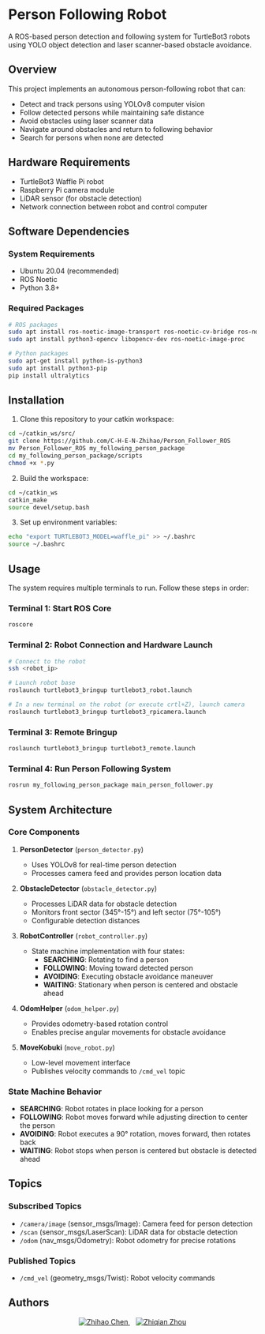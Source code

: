# Person Following Robot

A ROS-based person detection and following system for TurtleBot3 robots using YOLO object detection and laser scanner-based obstacle avoidance.

## Overview

This project implements an autonomous person-following robot that can:
- Detect and track persons using YOLOv8 computer vision
- Follow detected persons while maintaining safe distance
- Avoid obstacles using laser scanner data
- Navigate around obstacles and return to following behavior
- Search for persons when none are detected

## Hardware Requirements

- TurtleBot3 Waffle Pi robot
- Raspberry Pi camera module
- LiDAR sensor (for obstacle detection)
- Network connection between robot and control computer

## Software Dependencies

### System Requirements
- Ubuntu 20.04 (recommended)
- ROS Noetic
- Python 3.8+

### Required Packages
```bash
# ROS packages
sudo apt install ros-noetic-image-transport ros-noetic-cv-bridge ros-noetic-vision-opencv
sudo apt install python3-opencv libopencv-dev ros-noetic-image-proc

# Python packages
sudo apt-get install python-is-python3
sudo apt install python3-pip
pip install ultralytics
```

## Installation

1. Clone this repository to your catkin workspace:
```bash
cd ~/catkin_ws/src/
git clone https://github.com/C-H-E-N-Zhihao/Person_Follower_ROS
mv Person_Follower_ROS my_following_person_package
cd my_following_person_package/scripts
chmod +x *.py
```

2. Build the workspace:
```bash
cd ~/catkin_ws
catkin_make
source devel/setup.bash
```

3. Set up environment variables:
```bash
echo "export TURTLEBOT3_MODEL=waffle_pi" >> ~/.bashrc
source ~/.bashrc
```

## Usage

The system requires multiple terminals to run. Follow these steps in order:

### Terminal 1: Start ROS Core
```bash
roscore
```

### Terminal 2: Robot Connection and Hardware Launch
```bash
# Connect to the robot
ssh <robot_ip>

# Launch robot base
roslaunch turtlebot3_bringup turtlebot3_robot.launch

# In a new terminal on the robot (or execute crtl+Z), launch camera
roslaunch turtlebot3_bringup turtlebot3_rpicamera.launch
```

### Terminal 3: Remote Bringup
```bash
roslaunch turtlebot3_bringup turtlebot3_remote.launch
```

### Terminal 4: Run Person Following System
```bash
rosrun my_following_person_package main_person_follower.py
```

## System Architecture

### Core Components

1. **PersonDetector** (`person_detector.py`)
   - Uses YOLOv8 for real-time person detection
   - Processes camera feed and provides person location data

2. **ObstacleDetector** (`obstacle_detector.py`)
   - Processes LiDAR data for obstacle detection
   - Monitors front sector (345°-15°) and left sector (75°-105°)
   - Configurable detection distances

3. **RobotController** (`robot_controller.py`)
   - State machine implementation with four states:
     - **SEARCHING**: Rotating to find a person
     - **FOLLOWING**: Moving toward detected person
     - **AVOIDING**: Executing obstacle avoidance maneuver
     - **WAITING**: Stationary when person is centered and obstacle ahead

4. **OdomHelper** (`odom_helper.py`)
   - Provides odometry-based rotation control
   - Enables precise angular movements for obstacle avoidance

5. **MoveKobuki** (`move_robot.py`)
   - Low-level movement interface
   - Publishes velocity commands to `/cmd_vel` topic

### State Machine Behavior

- **SEARCHING**: Robot rotates in place looking for a person
- **FOLLOWING**: Robot moves forward while adjusting direction to center the person
- **AVOIDING**: Robot executes a 90° rotation, moves forward, then rotates back
- **WAITING**: Robot stops when person is centered but obstacle is detected ahead

## Topics

### Subscribed Topics
- `/camera/image` (sensor_msgs/Image): Camera feed for person detection
- `/scan` (sensor_msgs/LaserScan): LiDAR data for obstacle detection
- `/odom` (nav_msgs/Odometry): Robot odometry for precise rotations

### Published Topics
- `/cmd_vel` (geometry_msgs/Twist): Robot velocity commands

## Authors
<div align="center">
  
<!-- Team Members -->
<p>
  <a href="https://www.linkedin.com/in/zhihao-chen-584aa52b5/">
    <img src="https://img.shields.io/badge/Zhihao_Chen-LinkedIn-%2300a0dc?style=for-the-badge&logo=linkedin&logoColor=white" alt="Zhihao Chen"/>
  </a>
  &nbsp;&nbsp;
  <a href="https://www.linkedin.com/in/zhiqian-zhou-196350300/">
    <img src="https://img.shields.io/badge/Zhiqian_Zhou-LinkedIn-%2300a0dc?style=for-the-badge&logo=linkedin&logoColor=white" alt="Zhiqian Zhou"/>
  </a>
</p>

</div>
